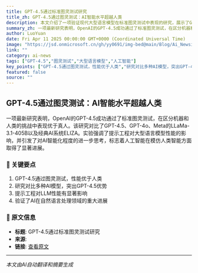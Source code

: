 ```yaml
---
title: GPT-4.5通过标准图灵测试研究
title_zh: GPT-4.5通过图灵测试：AI智能水平超越人类
description: 本文介绍了一项验证现代大型语言模型在标准图灵测试中表现的研究，展示了GPT-4.5能够通过测试并且表现优于真人的实验结果。
summary_zh: 一项最新研究表明，OpenAI的GPT-4.5成功通过了标准图灵测试，在区分机器和人类的挑战中表现优于真人。该研究对比了GPT-4.5、GPT-4o、Meta的LLaMa-3.1-405B以及经典AI系统ELIZA。实验强调了提示工程对大型语言模型性能的影响，并引发了对AI智能化程度的进一步思考，标志着人工智能在模仿人类智能方面取得了显著进展。
author: LuoYuan
date: Fri Apr 11 2025 00:00:00 GMT+0000 (Coordinated Universal Time)
image: "https://jsd.onmicrosoft.cn/gh/yy0691/img-bed@main/Blog/Ai_Newsimg_v3_02l1_2d301653-145f-4e22-9db3-b3a7f4896cbg.jpg"
link: ""
category: ai-news
tags: ["GPT-4.5","图灵测试","大型语言模型","人工智能"]
key_points: ["GPT-4.5通过图灵测试，性能优于人类","研究对比多种AI模型，突出GPT-4.5优势","提示工程对LLM性能有显著影响","验证了AI在自然语言处理领域的重大进展"]
featured: false
source: ""
---
```


## GPT-4.5通过图灵测试：AI智能水平超越人类

一项最新研究表明，OpenAI的GPT-4.5成功通过了标准图灵测试，在区分机器和人类的挑战中表现优于真人。该研究对比了GPT-4.5、GPT-4o、Meta的LLaMa-3.1-405B以及经典AI系统ELIZA。实验强调了提示工程对大型语言模型性能的影响，并引发了对AI智能化程度的进一步思考，标志着人工智能在模仿人类智能方面取得了显著进展。

### 🔑 关键要点
1. GPT-4.5通过图灵测试，性能优于人类
2. 研究对比多种AI模型，突出GPT-4.5优势
3. 提示工程对LLM性能有显著影响
4. 验证了AI在自然语言处理领域的重大进展


### 📰 原文信息
- **标题**: GPT-4.5通过标准图灵测试研究
- **来源**: 
- **链接**: [查看原文]()

---
*本文由AI自动翻译和摘要生成*
